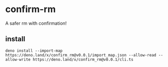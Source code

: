 # confirm-rm

A safer rm with confirmation!

## install

```shell
deno install --import-map https://deno.land/x/confirm_rm@v0.0.1/import_map.json --allow-read --allow-write https://deno.land/x/confirm_rm@v0.0.1/cli.ts
```
